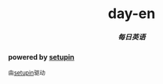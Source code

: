 <h1 align="center">day-en</h1> 
<h5 align="center">每日英语</h5>


**powered by [setupin](https://github.com/tofu-xx/setupin)**

<small>
 由<a href="https://github.com/tofu-xx/setupin">setupin</a>驱动
</small>
